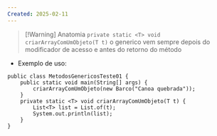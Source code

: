 ```yaml
---
Created: 2025-02-11
---
```


> [!Warning] Anatomia
> `private static <T> void criarArrayComUmObjeto(T t)`  o generico vem sempre depois do modificador de acesso e antes do retorno do método 

- Exemplo de uso:

```
public class MetodosGenericosTeste01 {  
    public static void main(String[] args) {  
        criarArrayComUmObjeto(new Barco("Canoa quebrada"));  
    }  
    private static <T> void criarArrayComUmObjeto(T t) {  
        List<T> list = List.of(t);  
        System.out.println(list);  
    }  
}
```